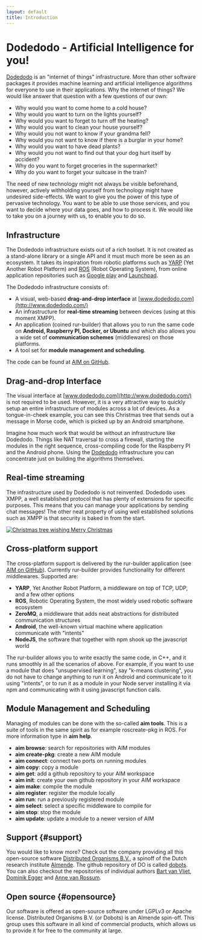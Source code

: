 ```yaml
---
layout: default
title: Introduction
---
```


# Dodedodo - Artificial Intelligence for you!

[Dodedodo](http://www.dodedodo.com/) is an "internet of things" infrastructure. More than other software packages it provides machine learning and artificial intelligence algorithms for everyone to use in their applications. Why the internet of things? We would like answer that question with a few questions of our own:

* Why would you want to come home to a cold house?
* Why would you want to turn on the lights yourself?
* Why would you want to forget to turn off the heating?
* Why would you want to clean your house yourself?
* Why would you not want to know if your grandma fell?
* Why would you not want to know if there is a burglar in your home?
* Why would you want to have dead plants?
* Why would you not want to find out that your dog hurt itself by accident?
* Why do you want to forget groceries in the supermarket?
* Why do you want to forget your suitcase in the train?

The need of new technology might not always be visible beforehand, however, actively withholding yourself from technology might have undesired side-effects. We want to give you the power of this type of pervasive technology. You want to be able to use those services, and you want to decide where your data goes, and how to process it. We would like to take you on a journey with us, to enable you to do so.

## Infrastructure

The Dodedodo infrastructure exists out of a rich toolset. It is not created as a stand-alone library or a single API and it must much more be seen as an ecosystem. It takes its inspiration from robotic platforms such as [YARP](http://eris.liralab.it/yarp) (Yet Another Robot Platform) and [ROS](http://www.ros.org) (Robot Operating System), from online application repositories such as [Google play](https://play.google.com) and [Launchpad](https://launchpad.net/~dobots/+archive/ppa).

The Dodedodo infrastructure consists of:

* A visual, web-based **drag-and-drop interface** at [www.dodedodo.com](http://www.dodedodo.com/)
* An infrastructure for **real-time streaming** between devices (using at this moment XMPP).
* An application (coined rur-builder) that allows you to run the same code on **Android, Raspberry PI, Docker, or Ubuntu** and which also allows you a wide set of **communication schemes** (middlewares) on those platforms.
* A tool set for **module management and scheduling**. 

The code can be found at [AIM on GitHub](https://github.com/dobots/aim).

## Drag-and-drop Interface

The visual interface at [www.dodedodo.com](http://www.dodedodo.com/) is not required to be used. However, it is a very attractive way to quickly setup an entire infrastructure of modules across a lot of devices. As a tongue-in-cheek example, you can see this Christmas tree that sends out a message in Morse code, which is picked up by an Android smartphone.

Imagine how much work that would be without an infrastructure like Dodedodo. Things like NAT traversal to cross a firewall, starting the modules in the right sequence, cross-compiling code for the Raspberry PI and the Android phone. Using the [Dodedodo](http://www.dodedodo.com/) infrastructure you can concentrate just on building the algorithms themselves.

## Real-time streaming

The infrastructure used by Dodedodo is not reinvented. Dodedodo uses XMPP, a well established protocol that has plenty of extensions for specific purposes. This means that you can manage your applications by sending chat messages! The other neat property of using well established solutions such as XMPP is that security is baked in from the start.

[![Christmas tree wishing Merry Christmas](http://img.youtube.com/vi/6qtAuwOP9bs/0.jpg)](http://www.youtube.com/watch?v=6qtAuwOP9bs)

## Cross-platform support

The cross-platform support is delivered by the rur-builder application (see [AIM on GitHub](https://github.com/dobots/aim)). Currently rur-builder provides functionality for different middlewares. Supported are:

* **YARP**, Yet Another Robot Platform, a middleware on top of TCP, UDP, and a few other options
* **ROS**, Robotic Operating System, the most widely used robotic software ecosystem
* **ZeroMQ**, a middleware that adds neat abstractions for distributed communication structures
* **Android**, the well-known virtual machine where application communicate with "intents"
* **NodeJS**, the software that together with npm shook up the javascript world

The rur-builder allows you to write exactly the same code, in C++, and it runs smoothly in all the scenarios of above. For example, if you want to use a module that does "unsupervised learning", say "k-means clustering", you do not have to change anything to run it on Android and communicate to it using "intents", or to run it as a module in your Node server installing it via npm and communicating with it using javascript function calls.

## Module Management and Scheduling

Managing of modules can be done with the so-called **aim tools**. This is a suite of tools in the same spirit as for example roscreate-pkg in ROS. For more information type in **aim help**.

* **aim browse**: search for repositories with AIM modules
* **aim create-pkg**: create a new AIM module
* **aim connect**: connect two ports on running modules
* **aim copy**: copy a module
* **aim get**: add a github repository to your AIM workspace
* **aim init**: create your own github repository in your AIM workspace
* **aim make**: compile the module
* **aim register**: register the module locally
* **aim run**: run a previously registered module
* **aim select**: select a specific middleware to compile for
* **aim stop**: stop the module
* **aim update**: update a module to a newer version of AIM

## Support {#support}

You would like to know more? Check out the company providing all this open-source software [Distributed Organisms B.V.](http://www.dobots.nl), a spinoff of the Dutch research institute [Almende](http://www.almende.com). The github repository of DO is called [dobots](https://github.com/dobots). You can also checkout the repositories of individual authors [Bart van Vliet](https://github.com/vliedel), [Dominik Egger](https://github.com/eggerdo) and [Anne van Rossum](https://github.com/mrquincle).

## Open source {#opensource}

Our software is offered as open-source software under LGPLv3 or Apache license. Distributed Organisms B.V. (or Dobots) is an Almende spin-off. This group uses this software in all kind of commercial products, which allows us to provide it for free to the community at large.

